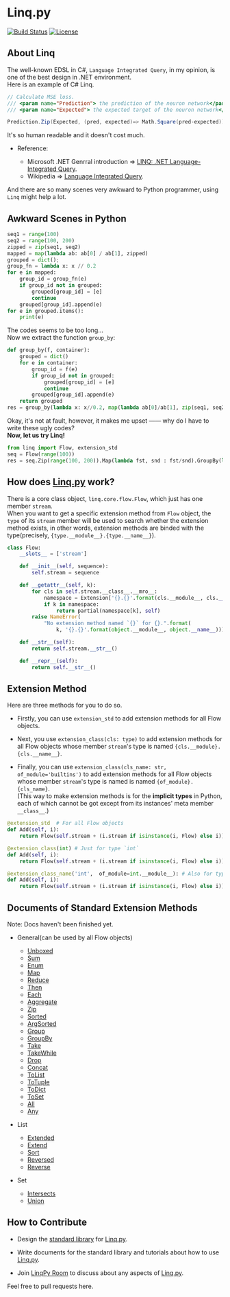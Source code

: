 # Linq.py 
[![Build Status](https://travis-ci.org/thautwarm/ActualFn.py.svg?branch=master)](https://travis-ci.org/thautwarm/Linq.py)
[![License](https://img.shields.io/badge/license-MIT-yellow.svg)](https://github.com/thautwarm/Linq.py/blob/master/LICENSE)

## About Linq

The well-known EDSL in C#, `Language Integrated Query`, in my opinion, is one of the best design in .NET environment.  
Here is an example of C# Linq.
```C#
// Calculate MSE loss.
/// <param name="Prediction"> the prediction of the neuron network</param>
/// <param name="Expected"> the expected target of the neuron network</param>

Prediction.Zip(Expected, (pred, expected)=> Math.Square(pred-expected)).Average()
```
It's so human readable and it doesn't cost much.

- Reference:

    - Microsoft .NET Genrral introduction => [LINQ: .NET Language-Integrated Query](https://msdn.microsoft.com/en-us/library/bb308959.aspx).
    - Wikipedia => [Language Integrated Query](https://en.wikipedia.org/wiki/Language_Integrated_Query).

And there are so many scenes very awkward to Python programmer, using `Linq` might help a lot.

## Awkward Scenes in Python

```python
seq1 = range(100)
seq2 = range(100, 200)
zipped = zip(seq1, seq2)
mapped = map(lambda ab: ab[0] / ab[1], zipped)
grouped = dict();
group_fn = lambda x: x // 0.2
for e in mapped:
    group_id = group_fn(e)
    if group_id not in grouped:
        grouped[group_id] = [e]
        continue
    grouped[group_id].append(e)
for e in grouped.items():
    print(e)
```
The codes seems to be too long...  
Now we extract the function `group_by`:
```python
def group_by(f, container):
    grouped = dict()
    for e in container:
        group_id = f(e)
        if group_id not in grouped:
            grouped[group_id] = [e]
            continue
        grouped[group_id].append(e)
    return grouped
res = group_by(lambda x: x//0.2, map(lambda ab[0]/ab[1], zip(seq1, seq2)))
```

Okay, it's not at fault, however, it makes me upset —— why do I have to write these ugly codes?  
**Now, let us try Linq!**

```Python
from linq import Flow, extension_std
seq = Flow(range(100))
res = seq.Zip(range(100, 200)).Map(lambda fst, snd : fst/snd).GroupBy(lambda num: num//0.2).Unboxed()
```


## How does [Linq.py](https://github.com/thautwarm/Linq.py) work?

There is a core class object, `linq.core.flow.Flow`, which just has one member `stream`.  
When you want to get a specific extension method from `Flow` object, 
the `type` of its `stream` member will be used to search whether the extension method exists,
in other words, extension methods are binded with the type(precisely, `{type.__module__}.{type.__name__}`).

```python
class Flow:
    __slots__ = ['stream']

    def __init__(self, sequence):
        self.stream = sequence

    def __getattr__(self, k):
        for cls in self.stream.__class__.__mro__:
            namespace = Extension['{}.{}'.format(cls.__module__, cls.__name__)]
            if k in namespace:
                return partial(namespace[k], self)
        raise NameError(
            "No extension method named `{}` for {}.".format(
                k, '{}.{}'.format(object.__module__, object.__name__)))

    def __str__(self):
        return self.stream.__str__()

    def __repr__(self):
        return self.__str__()
```

## Extension Method
Here are three methods for you to do so.  
- Firstly, you can use `extension_std` to add extension methods for all Flow objects.  

- Next, you use `extension_class(cls: type)` to add extension methods for all Flow objects whose member `stream`'s type is named `{cls.__module}.{cls.__name__}`.  

- Finally, you can use `extension_class(cls_name: str, of_module='builtins')` to add extension methods for all Flow objects whose member `stream`'s type is named is named `{of_module}.{cls_name}`.  
(This way to make extension methods is for the **implicit types** in Python, each of which cannot be got except from its instances' meta member `__class__`.)

```python
@extension_std  # For all Flow objects
def Add(self, i):
    return Flow(self.stream + (i.stream if isinstance(i, Flow) else i)))

@extension_class(int) # Just for type `int`
def Add(self, i):
    return Flow(self.stream + (i.stream if isinstance(i, Flow) else i)))

@extension_class_name('int',  of_module=int.__module__): # Also for type `int`.
def Add(self, i):
    return Flow(self.stream + (i.stream if isinstance(i, Flow) else i)))
```

## Documents of Standard Extension Methods 
Note: Docs haven't been finished yet.
- General(can be used by all Flow objects)
    - [Unboxed]()
    - [Sum]()
    - [Enum]()
    - [Map]()
    - [Reduce]()
    - [Then]()
    - [Each]()
    - [Aggregate]()
    - [Zip]()
    - [Sorted]()
    - [ArgSorted]()
    - [Group]()
    - [GroupBy]()
    - [Take]()
    - [TakeWhile]()
    - [Drop]()
    - [Concat]()
    - [ToList]()
    - [ToTuple]()
    - [ToDict]()
    - [ToSet]()
    - [All]()
    - [Any]()

- List
    - [Extended]()
    - [Extend]()
    - [Sort]()
    - [Reversed]()
    - [Reverse]()
    
- Set
    - [Intersects]()
    - [Union]()

## How to Contribute 

- Design the [standard library](https://github.com/thautwarm/Linq.py/tree/master/linq/standard) for [Linq.py](https://github.com/thautwarm/Linq.py).

- Write documents for the standard library and tutorials about how to use [Linq.py](https://github.com/thautwarm/Linq.py).  

- Join [LinqPy Room](https://gitter.im/LinqPy/Lobby) to discuss about any aspects of [Linq.py](https://github.com/thautwarm/Linq.py).

Feel free to pull requests here.